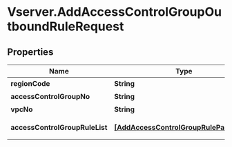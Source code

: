 # Vserver.AddAccessControlGroupOutboundRuleRequest

## Properties
Name | Type | Description | Notes
------------ | ------------- | ------------- | -------------
**regionCode** | **String** | REGION코드 | [optional] 
**accessControlGroupNo** | **String** | ACG번호 | 
**vpcNo** | **String** | VPC번호 | 
**accessControlGroupRuleList** | [**[AddAccessControlGroupRuleParameter]**](AddAccessControlGroupRuleParameter.md) | ACGRule리스트 | 


